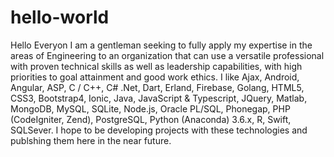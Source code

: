 # hello-world
Hello Everyon
I am a gentleman seeking to fully apply my expertise in the areas of Engineering to an organization that can use a versatile professional with proven technical skills as well as leadership capabilities, with high priorities to goal attainment and good work ethics.
I like Ajax, Android, Angular, ASP, C / C++, C# .Net, Dart, Erland, Firebase, Golang, HTML5, CSS3, Bootstrap4, Ionic, Java, JavaScript & Typescript, JQuery, Matlab, MongoDB, MySQL, SQLite, Node.js, Oracle PL/SQL, Phonegap, PHP (CodeIgniter, Zend), PostgreSQL, Python (Anaconda) 3.6.x, R, Swift, SQLSever. I hope to be developing projects with these technologies and publshing them here in the near future.
